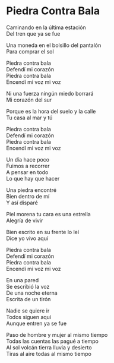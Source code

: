 # Piedra Contra Bala  

Caminando en la última estación  
Del tren que ya se fue  

Una moneda en el bolsillo del pantalón  
Para comprar el sol  

Piedra contra bala  
Defendí mi corazón  
Piedra contra bala  
Encendí mi voz mi voz  

Ni una fuerza ningún miedo borrará  
Mi corazón del sur  

Porque es la hora del suelo y la calle  
Tu casa al mar y tú  

Piedra contra bala  
Defendí mi corazón  
Piedra contra bala  
Encendí mi voz mi voz  

Un día hace poco  
Fuimos a recorrer  
A pensar en todo  
Lo que hay que hacer  

Una piedra encontré  
Bien dentro de mí  
Y así disparé  

Piel morena tu cara es una estrella  
Alegría de vivir  

Bien escrito en su frente lo leí  
Dice yo vivo aquí  

Piedra contra bala  
Defendí mi corazón  
Piedra contra bala  
Encendí mi voz mi voz  

En una pared  
Se escribió la voz  
De una noche eterna  
Escrita de un tirón  

Nadie se quiere ir  
Todos siguen aquí  
Aunque entren ya se fue  

Paso de hombre y mujer al mismo tiempo  
Todas las cuentas las pagué a tiempo  
Al sol volcán tierra lluvia y desierto  
Tiras al aire todas al mismo tiempo  
